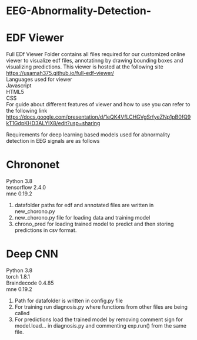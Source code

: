 # EEG-Abnormality-Detection-


# EDF Viewer 
Full EDf Viewer Folder contains all files required for our customized online viewer to visualize edf files, annotatinng by drawing bounding boxes and visualizing predictions. This viewer is hosted at the following site <br/> 
https://usamah375.github.io/full-edf-viewer/ <br/>
Languages used for viewer  <br/>
Javascript <br/>
HTML5 <br/>
CSS <br/>
For guide about different features of viewer and how to use you can refer to the following link <br/>
https://docs.google.com/presentation/d/1eQK4VfLCHGVgSrfyeZNp1pB0fQ9kT1GdpKHD3ALYIX8/edit?usp=sharing

Requirements for deep learning based models used for abnormality detection in EEG signals are as follows <br/>




# Chrononet 
Python 3.8 <br/>
tensorflow 2.4.0 <br/>
mne 0.19.2 <br/>
1. datafolder paths for edf and annotated files are written in new_chorono.py <br/>
2. new_chorono.py file for loading data and training model <br/>
3. chrono_pred for loading trained model to predict and then storing predictions in csv format. <br/>



# Deep CNN
Python 3.8 <br/>
torch 1.8.1 <br/>
Braindecode 0.4.85 <br/>
mne 0.19.2 <br/>
1. Path for datafolder is written in config.py file <br/>
2. For training run diagnosis.py where functions from other files are being called <br/>
3. For predictions load the trained model by removing comment sign for model.load... in diagnosis.py and commenting exp.run() from the same file. <br/>




